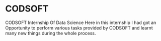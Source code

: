 # CODSOFT
CODSOFT Internship Of Data Science
Here in this internship 
I had got an Opportunity to perform various tasks provided
by CODSOFT and learnt many new things during the whole process.
